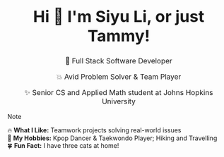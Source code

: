 <div align="center">
  <h1 style="font-size: 36px; font-weight: bold;">Hi 👋 I'm Siyu Li, or just Tammy!</h1>
</div>

<div align="center">
  <p style="font-size: 16px;">🌟 Full Stack Software Developer </p>
  <p style="font-size: 16px;">💥 Avid Problem Solver & Team Player </p>
  <p style="font-size: 16px;">✨ Senior CS and Applied Math student at Johns Hopkins University </p>
</div>

> [!NOTE]
> 🔥 **What I Like:** Teamwork projects solving real-world issues <br>
> 🌼 **My Hobbies:** Kpop Dancer & Taekwondo Player; Hiking and Travelling <br>
> 🍀 **Fun Fact:** I have three cats at home! <br>
